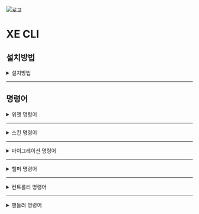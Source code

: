 ![로고](https://github.com/xpressengine/xe_cli/blob/master/logo.png?raw=true)
# XE CLI

## 설치방법

<details>
<summary>설치방법</summary>

<p>
	
XpressEngine3이(가) 설치된 디렉토리에 들어가서 아래 명령어를 cli 환경에서 실행합니다. 
	
```
cd privates
git clone https://github.com/xpressengine/xe_cli.git
```
	
XE CLI Repository가 복제되었다면 XpressEngine3이(가) 설치된 루트로 이동해 아래 명령어를 실행합니다.   
	
```
php artisan plugin:private_install xe_cli
```
	
이후 아래 명령어로 XE CLI 플러그인을 활성화시켜 주세요.   
	
```
php artisan plugin:private_install xe_cli
```
	
</p>
</details>

---

## 명령어

<details>
<summary>위젯 명령어</summary>

<p>

### 위젯 생성

```
php artisan xe_cli:make:widget {plugin_name} {widget_name}
```

- plugin_name : 위젯을 생성할 플러그인 이름
- widget_name : 생성할 위젯 이름 

</p>
</details>

---

<details>
<summary>스킨 명령어</summary>

<p>
	
### 회원 가입/로그인 스킨 생성

```
php artisan xe_cli:make:userAuthSkin  {plugin_name} {skin_name}
```

- plugin_name : 스킨을 생성할 플러그인 이름
- skin_name : 생설할 스킨 이름


### 마이페이지 스킨 생성

```
php artisan xe_cli:make:userSettingsSkin {plugin_name} {skin_name}
```

- plugin_name : 스킨을 생성할 플러그인 이름
- skin_name : 생성할 스킨 이름

---

### 프로필 스킨 생성

```
php artisan xe_cli:make:userProfileSkin {plugin_name} {skin_name}
```

- plugin_name : 스킨을 생성할 플러그인 이름
- skin_name : 생성할 스킨 이름
	
### 에러 스킨 생성

```
php artisan xe_cli:make:errorSkin {plugin_name} {skin_name}
```

- plugin_name : 새로운 에러 스킨을 생성할 플러그인 이름
- skin_name : 새롭게 생성할 에러 스킨의 이름

에러 스킨을 적용하기 위해선 `/config/production/view.php` 코드를 수정해야 합니다.
	
```
<?php

/**
 * view.php
 *
 * PHP version 7
 *
 * @category    Config
 * @license     https://opensource.org/licenses/MIT MIT
 * @link        https://laravel.com
 */

return [
	/*
	|--------------------------------------------------------------------------
	| Error View Path
	|--------------------------------------------------------------------------
	|
	| This option using by Exception/Handler.
	|  - if use file in the plugin : 'path' => 'plugin_name::view.path'
	|  - without theme : 'theme' => false
	|
	*/
    'error' => [
        'path' => 'View Path',
    ],
];

```
	

</p>
</details>

---

<details>
<summary>마이그레이션 명령어</summary>

<p>

### Session - Database Table 마이그레이션

```
php artisan xe_cli:migrate:sessionDatabase
```

세션을 데이터베이스에서 관리하기 위한 Table, Config 를 추가해줍니다.

### Queue - Database Table 마이그레이션

```
php artisan xe_cli:migrate:queueDatabase
```

큐를 데이터베이스에서 관리하기 위한 Table, Config 를 추가해줍니다.
</p>
</details>

---

<details>
<summary>헬퍼 명령어</summary>

<p>

### Move MenuItem

```
php artisan xe_cli:move:menuItem {menu} {menuItem*} {--position=}
```

### Set Menu Item's Order

```
php artisan xe_cli:setOrder:menuItem {menuItem} {position}
```

</p>
</details>

---

<details>
<summary>컨트롤러 명령어</summary>

<p>

### Make Controller

```
php artisan xe_cli:make:controller {plugin} {name}
```

### Make BackOffice Controller

```
php artisan xe_cli:make:backOfficeController {plugin} {name}
```

### Make Client Controller

```
php artisan xe_cli:make:clientController {plugin} {name}
```

</p>
</details>

---

<details>
<summary>핸들러 명령어</summary>

<p>

### Make Handler

```
php artisan xe_cli:make:handler {plugin} {name}
```

### Make Message Handler

```
php artisan xe_cli:make:messageHandler {plugin} {name}
```

### Make Validation Handler

```
php artisan xe_cli:make:validationHandler {plugin} {name}
```

</p>
</details>